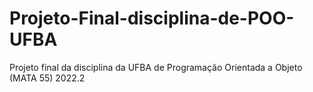 # Projeto-Final-disciplina-de-POO-UFBA
Projeto final da disciplina da UFBA de Programação Orientada a Objeto (MATA 55) 2022.2
